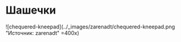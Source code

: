 # Шашечки

![chequered-kneepad](../_images/zarenadt/chequered-kneepad.png "Источник: zarenadt" =400x)
